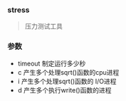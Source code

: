 ### stress
> 压力测试工具

### 参数
- timeout 制定运行多少秒
- c 产生多个处理sqrt()函数的cpu进程
- i     产生多个处理sqrt()函数的 I/O进程
- d     产生多个执行write()函数的进程